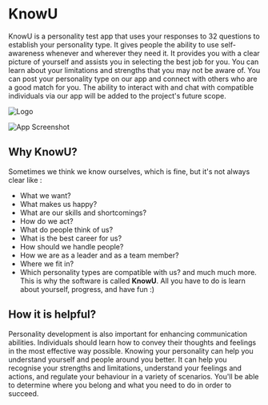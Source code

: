 
# KnowU

KnowU is a personality test app that uses your responses to 32 questions to establish your personality type.
It gives people the ability to use self-awareness whenever and wherever they need it.
It provides you with a clear picture of yourself and assists you in selecting the best job for you. You can learn about your limitations and strengths that you may not be aware of.
You can post your personality type on our app and connect with others who are a good match for you.
The ability to interact with and chat with compatible individuals via our app will be added to the project's future scope.




![Logo](https://raw.githubusercontent.com/shreya0204/KnowU-Personality-App/main/presentation/resources/splash.png)


![App Screenshot](https://raw.githubusercontent.com/shreya0204/KnowU-Personality-App/main/presentation/resources/Home-Pages.png)

  

## Why KnowU?
Sometimes we think we know ourselves, which is fine, but it's not always clear like :
- What we want? 
- What makes us happy? 
- What are our skills and shortcomings?
- How do we act? 
- What do people think of us?
- What is the best career for us? 
- How should we handle people? 
- How we are as a leader and as a team member?
- Where we fit in? 
- Which personality types are compatible with us?
and much much more.
This is why the software is called **KnowU**.
All you have to do is learn about yourself, progress, and have fun :)




## How it is helpful?

Personality development is also important for enhancing communication abilities. Individuals should learn how to convey their thoughts and feelings in the most effective way possible. Knowing your personality can help you understand yourself and people around you better. It can help you recognise your strengths and limitations, understand your feelings and actions, and regulate your behaviour in a variety of scenarios. You'll be able to determine where you belong and what you need to do in order to succeed.
